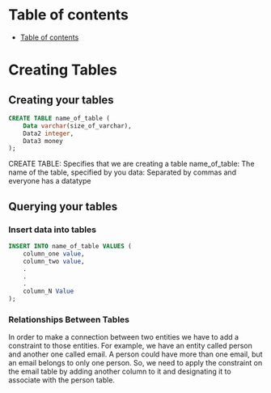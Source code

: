# Table of contents 
- [Table of contents](#table-of-contents)

# Creating Tables 
## Creating your tables

```sql
CREATE TABLE name_of_table (
    Data varchar(size_of_varchar),
    Data2 integer,
    Data3 money
);
```

CREATE TABLE: Specifies that we are creating a table
name_of_table: The name of the table, specified by you
data: Separated by commas and everyone has a datatype


## Querying your tables

### Insert data into tables

```sql
INSERT INTO name_of_table VALUES (
    column_one value,
    column_two value,
    .
    .
    .
    column_N Value
);
```

### Relationships Between Tables 
In order to make a connection between two entities we have to add a constraint to those entities. For example, we have an entity called person and another one called email. A person could have more than one email, but an email belongs to only one person. So, we need to apply the constraint on the email table by adding another column to it and designating it to associate with the person table. 
